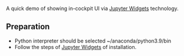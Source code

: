 A quick demo of showing in-cockpit UI via [Jupyter Widgets](https://ipywidgets.readthedocs.io) technology.

## Preparation

- Python interpreter should be selected ~/anaconda/python3.9/bin
- Follow the steps of [Jupyter Widgets](https://ipywidgets.readthedocs.io) of installation.
